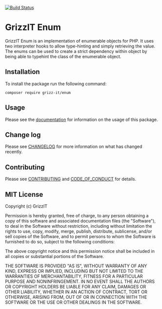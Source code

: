 [![Build Status](https://travis-ci.com/grizz-it/enum.svg?branch=master)](https://travis-ci.com/grizz-it/enum)

# GrizzIT Enum

GrizzIT Enum is an implementation of enumerable objects for PHP.
It uses two interpreter hooks to allow type-hinting and simply retrieving the
value. The enums can be used to create a strict dependency within object by
being able to typehint the class of the enumerable object.

## Installation

To install the package run the following command:

```
composer require grizz-it/enum
```

## Usage

Please see the [documentation](docs/index.md) for information on the usage of this package.

## Change log

Please see [CHANGELOG](CHANGELOG.md) for more information on what has changed recently.

## Contributing

Please see [CONTRIBUTING](CONTRIBUTING.md) and [CODE_OF_CONDUCT](CODE_OF_CONDUCT.md) for details.

## MIT License

Copyright (c) GrizzIT

Permission is hereby granted, free of charge, to any person obtaining a copy
of this software and associated documentation files (the "Software"), to deal
in the Software without restriction, including without limitation the rights
to use, copy, modify, merge, publish, distribute, sublicense, and/or sell
copies of the Software, and to permit persons to whom the Software is
furnished to do so, subject to the following conditions:

The above copyright notice and this permission notice shall be included in all
copies or substantial portions of the Software.

THE SOFTWARE IS PROVIDED "AS IS", WITHOUT WARRANTY OF ANY KIND, EXPRESS OR
IMPLIED, INCLUDING BUT NOT LIMITED TO THE WARRANTIES OF MERCHANTABILITY,
FITNESS FOR A PARTICULAR PURPOSE AND NONINFRINGEMENT. IN NO EVENT SHALL THE
AUTHORS OR COPYRIGHT HOLDERS BE LIABLE FOR ANY CLAIM, DAMAGES OR OTHER
LIABILITY, WHETHER IN AN ACTION OF CONTRACT, TORT OR OTHERWISE, ARISING FROM,
OUT OF OR IN CONNECTION WITH THE SOFTWARE OR THE USE OR OTHER DEALINGS IN THE
SOFTWARE.
